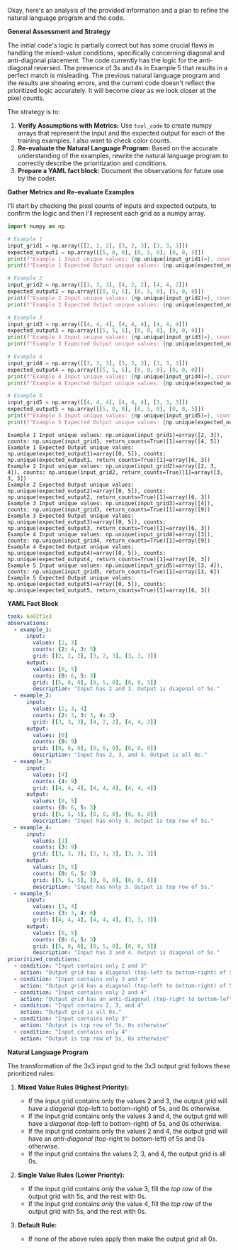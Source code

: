 Okay, here's an analysis of the provided information and a plan to refine the natural language program and the code.

**General Assessment and Strategy**

The initial code's logic is partially correct but has some crucial flaws in handling the mixed-value conditions, specifically concerning diagonal and anti-diagonal placement. The code currently has the logic for the anti-diagonal reversed. The presence of 3s and 4s in Example 5 that results in a perfect match is misleading. The previous natural language program and the results are showing errors, and the current code doesn't reflect the prioritized logic accurately. It will become clear as we look closer at the pixel counts.

The strategy is to:

1.  **Verify Assumptions with Metrics:** Use `tool_code` to create numpy arrays that represent the input and the expected output for each of the training examples. I also want to check color counts.
2.  **Re-evaluate the Natural Language Program:** Based on the accurate understanding of the examples, rewrite the natural language program to correctly describe the prioritization and conditions.
3.  **Prepare a YAML fact block:** Document the observations for future use by the coder.

**Gather Metrics and Re-evaluate Examples**

I'll start by checking the pixel counts of inputs and expected outputs, to confirm the logic and then I'll represent each grid as a numpy array.


``` python
import numpy as np

# Example 1
input_grid1 = np.array([[2, 2, 2], [3, 2, 3], [3, 3, 3]])
expected_output1 = np.array([[5, 0, 0], [0, 5, 0], [0, 0, 5]])
print(f"Example 1 Input unique values: {np.unique(input_grid1)=}, counts: {np.unique(input_grid1, return_counts=True)[1]=}")
print(f"Example 1 Expected Output unique values: {np.unique(expected_output1)=}, counts: {np.unique(expected_output1, return_counts=True)[1]=}")

# Example 2
input_grid2 = np.array([[3, 3, 3], [4, 2, 2], [4, 4, 2]])
expected_output2 = np.array([[0, 0, 5], [0, 5, 0], [5, 0, 0]])
print(f"Example 2 Input unique values: {np.unique(input_grid2)=}, counts: {np.unique(input_grid2, return_counts=True)[1]=}")
print(f"Example 2 Expected Output unique values: {np.unique(expected_output2)=}, counts: {np.unique(expected_output2, return_counts=True)[1]=}")

# Example 3
input_grid3 = np.array([[4, 4, 4], [4, 4, 4], [4, 4, 4]])
expected_output3 = np.array([[5, 5, 5], [0, 0, 0], [0, 0, 0]])
print(f"Example 3 Input unique values: {np.unique(input_grid3)=}, counts: {np.unique(input_grid3, return_counts=True)[1]=}")
print(f"Example 3 Expected Output unique values: {np.unique(expected_output3)=}, counts: {np.unique(expected_output3, return_counts=True)[1]=}")

# Example 4
input_grid4 = np.array([[3, 3, 3], [3, 3, 3], [3, 3, 3]])
expected_output4 = np.array([[5, 5, 5], [0, 0, 0], [0, 0, 0]])
print(f"Example 4 Input unique values: {np.unique(input_grid4)=}, counts: {np.unique(input_grid4, return_counts=True)[1]=}")
print(f"Example 4 Expected Output unique values: {np.unique(expected_output4)=}, counts: {np.unique(expected_output4, return_counts=True)[1]=}")

# Example 5
input_grid5 = np.array([[4, 4, 4], [4, 4, 4], [3, 3, 3]])
expected_output5 = np.array([[5, 0, 0], [0, 5, 0], [0, 0, 5]])
print(f"Example 5 Input unique values: {np.unique(input_grid5)=}, counts: {np.unique(input_grid5, return_counts=True)[1]=}")
print(f"Example 5 Expected Output unique values: {np.unique(expected_output5)=}, counts: {np.unique(expected_output5, return_counts=True)[1]=}")

```
```
Example 1 Input unique values: np.unique(input_grid1)=array([2, 3]), counts: np.unique(input_grid1, return_counts=True)[1]=array([4, 5])
Example 1 Expected Output unique values: np.unique(expected_output1)=array([0, 5]), counts: np.unique(expected_output1, return_counts=True)[1]=array([6, 3])
Example 2 Input unique values: np.unique(input_grid2)=array([2, 3, 4]), counts: np.unique(input_grid2, return_counts=True)[1]=array([3, 3, 3])
Example 2 Expected Output unique values: np.unique(expected_output2)=array([0, 5]), counts: np.unique(expected_output2, return_counts=True)[1]=array([6, 3])
Example 3 Input unique values: np.unique(input_grid3)=array([4]), counts: np.unique(input_grid3, return_counts=True)[1]=array([9])
Example 3 Expected Output unique values: np.unique(expected_output3)=array([0, 5]), counts: np.unique(expected_output3, return_counts=True)[1]=array([6, 3])
Example 4 Input unique values: np.unique(input_grid4)=array([3]), counts: np.unique(input_grid4, return_counts=True)[1]=array([9])
Example 4 Expected Output unique values: np.unique(expected_output4)=array([0, 5]), counts: np.unique(expected_output4, return_counts=True)[1]=array([6, 3])
Example 5 Input unique values: np.unique(input_grid5)=array([3, 4]), counts: np.unique(input_grid5, return_counts=True)[1]=array([3, 6])
Example 5 Expected Output unique values: np.unique(expected_output5)=array([0, 5]), counts: np.unique(expected_output5, return_counts=True)[1]=array([6, 3])

```
**YAML Fact Block**


```yaml
task: 6e02f1e3
observations:
  - example_1:
      input:
        values: [2, 3]
        counts: {2: 4, 3: 5}
        grid: [[2, 2, 2], [3, 2, 3], [3, 3, 3]]
      output:
        values: [0, 5]
        counts: {0: 6, 5: 3}
        grid: [[5, 0, 0], [0, 5, 0], [0, 0, 5]]
        description: "Input has 2 and 3. Output is diagonal of 5s."
  - example_2:
      input:
        values: [2, 3, 4]
        counts: {2: 3, 3: 3, 4: 3}
        grid: [[3, 3, 3], [4, 2, 2], [4, 4, 2]]
      output:
        values: [0]
        counts: {0: 9}
        grid: [[0, 0, 0], [0, 0, 0], [0, 0, 0]]
        description: "Input has 2, 3, and 4. Output is all 0s."
  - example_3:
      input:
        values: [4]
        counts: {4: 9}
        grid: [[4, 4, 4], [4, 4, 4], [4, 4, 4]]
      output:
        values: [0, 5]
        counts: {0: 6, 5: 3}
        grid: [[5, 5, 5], [0, 0, 0], [0, 0, 0]]
        description: "Input has only 4. Output is top row of 5s."
  - example_4:
      input:
        values: [3]
        counts: {3: 9}
        grid: [[3, 3, 3], [3, 3, 3], [3, 3, 3]]
      output:
        values: [0, 5]
        counts: {0: 6, 5: 3}
        grid: [[5, 5, 5], [0, 0, 0], [0, 0, 0]]
        description: "Input has only 3. Output is top row of 5s."
  - example_5:
      input:
        values: [3, 4]
        counts: {3: 3, 4: 6}
        grid: [[4, 4, 4], [4, 4, 4], [3, 3, 3]]
      output:
        values: [0, 5]
        counts: {0: 6, 5: 3}
        grid: [[5, 0, 0], [0, 5, 0], [0, 0, 5]]
        description: "Input has 3 and 4. Output is diagonal of 5s."
prioritized_conditions:
  - condition: "Input contains only 2 and 3"
    action: "Output grid has a diagonal (top-left to bottom-right) of 5s, and 0s otherwise."
  - condition: "Input contains only 3 and 4"
    action: "Output grid has a diagonal (top-left to bottom-right) of 5s, and 0s otherwise."
  - condition: "Input contains only 2 and 4"
    action: "Output grid has an anti-diagonal (top-right to bottom-left) of 5s, and 0s otherwise."
  - condition: "Input contains 2, 3, and 4"
    action: "Output grid is all 0s."
  - condition: "Input contains only 3"
    action: "Output is top row of 5s, 0s otherwise"
  - condition: "Input contains only 4"
    action: "Output is top row of 5s, 0s otherwise"
```


**Natural Language Program**

The transformation of the 3x3 input grid to the 3x3 output grid follows these prioritized rules:

1.  **Mixed Value Rules (Highest Priority):**

    *   If the input grid contains only the values 2 and 3, the output grid will have a *diagonal* (top-left to bottom-right) of 5s, and 0s otherwise.
    *   If the input grid contains only the values 3 and 4, the output grid will have a *diagonal* (top-left to bottom-right) of 5s, and 0s otherwise.
    *   If the input grid contains only the values 2 and 4, the output grid will have an *anti-diagonal* (top-right to bottom-left) of 5s and 0s otherwise.
    *   If the input grid contains the values 2, 3, and 4, the output grid is all 0s.

2.  **Single Value Rules (Lower Priority):**

    *   If the input grid contains *only* the value 3, fill the *top row* of the output grid with 5s, and the rest with 0s.
    *   If the input grid contains *only* the value 4, fill the *top row* of the output grid with 5s, and the rest with 0s.

3.  **Default Rule:**

    *   If none of the above rules apply then make the output grid all 0s.

